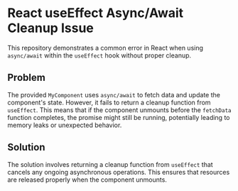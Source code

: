 # React useEffect Async/Await Cleanup Issue

This repository demonstrates a common error in React when using `async/await` within the `useEffect` hook without proper cleanup.

## Problem

The provided `MyComponent` uses `async/await` to fetch data and update the component's state.  However, it fails to return a cleanup function from `useEffect`. This means that if the component unmounts before the `fetchData` function completes, the promise might still be running, potentially leading to memory leaks or unexpected behavior.

## Solution

The solution involves returning a cleanup function from `useEffect` that cancels any ongoing asynchronous operations.  This ensures that resources are released properly when the component unmounts.